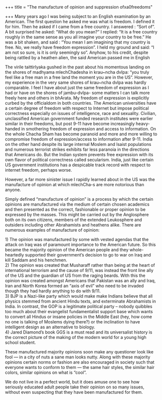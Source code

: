 +++
title = "The manufacture of opinion and suppression ofxa0freedoms"

+++
Many years ago I was being subject to an English examination by an
American. The first question he asked me was what is freedom. I defined
it for him. Then he asked if I came from a free country. I answered :
“Sort of”. A bit surprised he asked: “What do you mean?” I replied:
“It is a free country roughly in the same sense as you all imagine
your country to be free.” He was a bit shaken, and said : “You mean I am
imagining that my country is free. No, we really have freedom
expression”. I held my ground and said: “I am not so sure, is it is
only seemingly so”. Anyhow, to his credit, despite being rattled by a
heathen alien, the said American passed me in English

The virile taittirIyaka gushed in the past about his momentous landing
on the shores of madhyama mlechChadesha in krau\~ncha dvIpa: “you truly
feel like a free man in a free land the moment you are in the US”.
However, my experience in the very same shores of krau\~ncha dvIpa was
hardly comparable. I feel I have about just the same freedom of
expression as I had or have on the shores of jambu-dvIpa- some matters I
can talk more freely here and others in bhArata. My freedom of
expression is explicitly curbed by the officialdom in both countries.
The American universities have a certain degree of freedom with respect
to Internet but impose political correctness especially on issues of
intelligence, race and sexuality. Civilian, unclassified American
government funded research institutes were earlier similar in their
freedoms, but post 9-11 have become increasingly heavy-handed in
smothering freedom of expression and access to information. On the whole
Chacha Sham has become paranoid and more and more willing to compromise
freedom of expression/access to information after 9-11. India on the
other hand despite its large internal Moslem and Isaist populations and
numerous terrorist strikes exhibits far less paranoia in the directions
that Americans do. But the Indian system prevents free expression with
its own flavor of political correctness called secularism. India, just
like certain US government institutions has a despicable track record
with respect to internet freedom, perhaps worse.

However, a far more sinister issue I rapidly learned about in the US was
the manufacture of opinion at which mlechCha-s are more notorious than
anyone.

Simply defined “manufacture of opinion” is a process by which the
certain opinions are manufactured via the medium of certain chosen
academics and then presented as the correct, fashionable or proper
opinion to be expressed by the masses. This might be carried out by the
Anglosphere both on its own citizens, members of the extended
Leukosphere and outsiders including other Abrahamists and heathens
alike. There are numerous examples of manufacture of opinion:

1\) The opinion was manufactured by some with vested agendas that the
attack on Iraq was of paramount importance to the American future. So
this became the majority opinion of the American people and they
whole-heartedly supported their government’s decision to go to war on
Iraq and kill Saddam and his henchmen.  
2\) The opinion was created that Musharaff rather than being at the
heart of international terrorism and the cause of 9/11, was instead the
front line ally of the US and the guardian of US from the raging beards.
With this the opinion was created amongst Americans that Pakistan was an
ally and Iraq, Iran and North Korea formed an “axis of evil” who need to
be invaded though they had hardly anything to do with 9/11.  
3\) BJP is a Nazi-like party which would make make Indians believe that
all physics stemmed from ancient Hindu texts, and exterminate
Abrahamists in India. In contrast, the GOP is a legitimate political
party – nobody quibbles too much about their evangelist fundamentalist
support base which wants to convert all Hindus or insane policies in the
Middle East (hey, how come no one is talking of Moslems dying there?) or
the inclination to have intelligent design as an alternative to
biology.  
4\) Jared Diamond’s book GGS is a must read and its universalist history
is the correct picture of the making of the modern world for a young
high school student.

These manufactured majority opinions soon make any questioner look like
fool — in a city of nuts a sane man looks nutty. Along with these
majority opinions certain norms or fashion are also encouraged in
society such that everyone wants to conform to them — the same hair
styles, the similar hair colors, similar opinions on what is “cool”.

We do not live in a perfect world, but it does amuse one to see how
seriously educated adult people take their opinion on so many issues,
without even suspecting that they have been manufactured for them.
